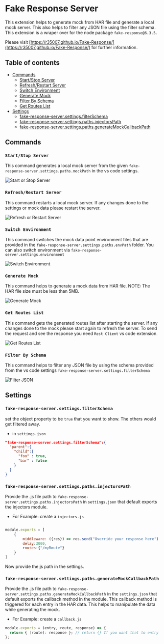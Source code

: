 # Fake Response Server[](#fake-response-server)

This extension helps to generate mock from HAR file and generate a local mock server.
This also helps to filter any JSON file using the filter schema.
This extension is a wraper over for the node package `fake-response@6.3.5`.

Please visit [https://r35007.github.io/Fake-Response/](https://r35007.github.io/Fake-Response/) for further information.

## Table of contents

- [Commands](#commands)
  - [Start/Stop Server](#start/stop-server)
  - [Refresh/Restart Server](#Refresh/ReStart-server)
  - [Switch Environment](#switch-environment)
  - [Generate Mock](#generate-mock)
  - [Filter By Schema](#filter-by-schema)
  - [Get Routes List](#get-routes-list)
- [Settings](#settings)
  - [fake-response-server.settings.filterSchema](#fake-response-server.settings.filterschema)
  - [fake-response-server.settings.paths.injectorsPath](#fake-response-server.settings.paths.injectorspath)
  - [fake-response-server.settings.paths.generateMockCallbackPath](#fake-response-server.settings.paths.generatemockcallbackpath)

## Commands

### `Start/Stop Server`

This command generates a local mock server from the given `fake-response-server.settings.paths.mockPath` in the vs code settings.

![Start or Stop Server](https://github.com/R35007/fake-response-server/blob/master/images/start_stop.gif?raw=true)

### `Refresh/Restart Server`

This command restarts a local mock server. If any changes done to the settings or mock data please restart the server.

![Refresh or Restart Server](https://github.com/R35007/fake-response-server/blob/master/images/refresh_restart.gif?raw=true)

### `Switch Environment`

This command switches the mock data point environment files that are provided in the `fake-response-server.settings.paths.envPath` folder. You can also switch environment via `fake-response-server.settings.environment`

![Switch Environment](https://github.com/R35007/fake-response-server/blob/master/images/switch_environment.gif?raw=true)

### `Generate Mock`

This command helps to generate a mock data from HAR file. NOTE: The HAR file size must be less than 5MB.

![Generate Mock](https://github.com/R35007/fake-response-server/blob/master/images/generate_mock.gif?raw=true)

### `Get Routes List`

This command gets the generated routes list after starting the server.
If any changes done to the mock please start again to refresh the server.
To send the request and see the response you need `Rest Client` vs code extension.

![Get Routes List](https://github.com/R35007/fake-response-server/blob/master/images/get_routes_list.gif?raw=true)

### `Filter By Schema`

This command helps to filter any JSON file by using the schema provided from the vs code settings `fake-response-server.settings.filterSchema`

![Filter JSON](https://github.com/R35007/fake-response-server/blob/master/images/filter_by_schema.gif?raw=true)

## Settings

### `fake-response-server.settings.filterSchema`

set the object property to be `true` that you want to show. The others would get filtered away.

- in `settings.json`

```json
"fake-response-server.settings.filterSchema":{
  "parent":{
    "child":{
      "foo" : true,
      "bar" : false
    }
  }
}
```

### `fake-response-server.settings.paths.injectorsPath`

Provide the .js file path to `fake-response-server.settings.paths.injectorsPath` in `settings.json` that default exports the injectors module.

- For Example: create a `injectors.js`

```js

module.exports = [
    {
        middleware: ({res}) => res.send("Override your response here")
        delay:3000,
        routes:{"/myRoute"}
    }
]
```

Now provide the js path in the settings.

### `fake-response-server.settings.paths.generateMockCallbackPath`

Provide the .js file path to `fake-response-server.settings.paths.generateMockCallbackPath` in the `settings.json` that default exports the callback method in the module.
This callback method is triggered for each entry in the HAR data. This helps to manipulate the data while generating the mock.

- For Example: create a `callback.js`

```js
module.exports = (entry, route, response) => {
  return { [route]: response }; // return {} If you want that to entry to filter it out.
};
```
